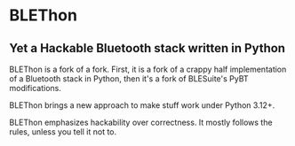 BLEThon
====

Yet a Hackable Bluetooth stack written in Python
------------------------------------------

BLEThon is a fork of a fork. First, it is a fork of a crappy half implementation of a Bluetooth stack in Python, then it's a fork of BLESuite's PyBT modifications.

BLEThon brings a new approach to make stuff work under Python 3.12+.

BLEThon emphasizes hackability over correctness. It mostly follows the
rules, unless you tell it not to.